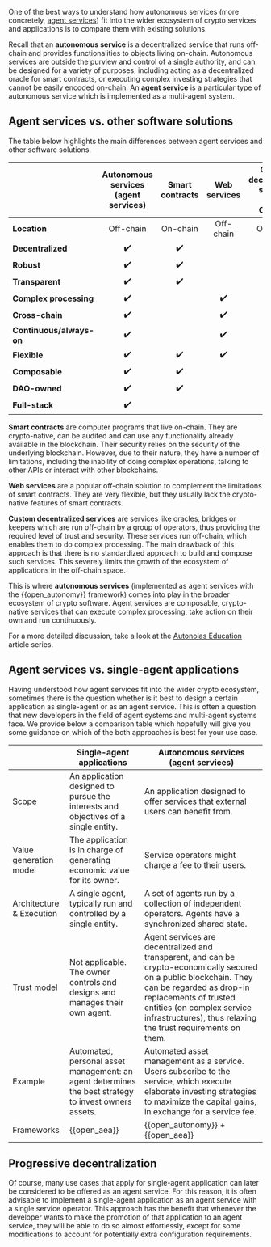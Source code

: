 One of the best ways to understand how autonomous services (more concretely, [agent services](./what_is_an_agent_service.md)) fit into
the wider ecosystem of crypto services and applications is to compare them with existing solutions.

Recall that an **autonomous service** is a decentralized service that runs off-chain and provides functionalities to objects living on-chain. Autonomous services are outside the purview and control of a single authority, and can be designed for a variety of purposes, including acting as a decentralized oracle for smart contracts, or executing complex investing strategies that cannot be easily encoded on-chain. An **agent service** is a particular type of autonomous service which is implemented as a multi-agent system.

## Agent services vs. other software solutions

The table below highlights the main differences between agent services and other software solutions.

|                          | **Autonomous services (agent services)** |   Smart contracts  |    Web services    | Custom decentralized services (e.g., Oracles) |
|--------------------------|:-------------------:|:------------------:|:------------------:|:---------------------------------------------:|
| **Location**             |      Off-chain      |      On-chain      |      Off-chain     |                   Off-chain                   |
| **Decentralized**        |  :heavy_check_mark: | :heavy_check_mark: |                    |               :heavy_check_mark:              |
| **Robust**               |  :heavy_check_mark: | :heavy_check_mark: |                    |               :heavy_check_mark:              |
| **Transparent**          |  :heavy_check_mark: | :heavy_check_mark: |                    |               :heavy_check_mark:              |
| **Complex processing**   |  :heavy_check_mark: |                    | :heavy_check_mark: |               :heavy_check_mark:              |
| **Cross-chain**          |  :heavy_check_mark: |                    | :heavy_check_mark: |               :heavy_check_mark:              |
| **Continuous/always-on** |  :heavy_check_mark: |                    | :heavy_check_mark: |               :heavy_check_mark:              |
| **Flexible**             |  :heavy_check_mark: | :heavy_check_mark: | :heavy_check_mark: |                                               |
| **Composable**           |  :heavy_check_mark: | :heavy_check_mark: |                    |                                               |
| **DAO-owned**            |  :heavy_check_mark: | :heavy_check_mark: |                    |                                               |
| **Full-stack**           |  :heavy_check_mark: |                    |                    |                :heavy_check_mark:             |

**Smart contracts** are computer programs that live on-chain. They are crypto-native, can be audited and can use any functionality already available in the blockchain. Their security relies
on the security of the underlying blockchain. However, due to their nature, they have a number of limitations, including the inability of doing complex operations, talking to other APIs or interact with other blockchains.

**Web services** are a popular off-chain solution to complement the limitations of smart contracts. They are very flexible, but they usually lack the crypto-native features of smart contracts.

**Custom decentralized services** are services like oracles, bridges or keepers which are run off-chain by a group of operators, thus providing the required level of trust and security. These services run off-chain, which enables them to do complex processing. The main drawback of this approach is that there is no standardized approach to build and compose such services. This severely limits the growth of the ecosystem of applications in the off-chain space.

This is where **autonomous services** (implemented as agent services with the {{open_autonomy}} framework) comes into play in the broader ecosystem of crypto software. Agent services are composable, crypto-native services that can execute complex processing, take action on their own and run continuously.

For a more detailed discussion, take a look at the [Autonolas Education](https://www.autonolas.network/education-articles) article series.


## Agent services vs. single-agent applications

Having understood how agent services fit into the wider crypto ecosystem, sometimes there is the question whether is it best to design a certain application as single-agent or as an agent service.
This is often a question that new developers in the field of agent systems and multi-agent systems face. We provide below a comparison table which hopefully will give you some guidance on which of the both approaches is best for your use case.

|       | Single-agent applications             | Autonomous services (agent services) |
| ----------- | ------------------------------------ | --- |
| Scope | An application designed to pursue the interests and objectives of a single entity. | An application designed to offer services that external users can benefit from. |
| Value generation model | The application is in charge of generating economic value for its owner. | Service operators might charge a fee to their users. |
| Architecture & Execution | A single agent, typically run and controlled by a single entity. | A set of agents run by a collection of independent operators. Agents have a synchronized shared state. |
| Trust model | Not applicable. The owner controls and designs and manages their own agent. | Agent services are decentralized and transparent, and can be crypto-economically secured on a public blockchain. They can be regarded as drop-in replacements of trusted entities (on complex service infrastructures), thus relaxing the trust requirements on them. |
| Example | Automated, personal asset management: an agent determines the best strategy to invest owners assets. | Automated asset management as a service. Users subscribe to the service, which execute elaborate investing strategies to maximize the capital gains, in exchange for a service fee. |
| Frameworks   | {{open_aea}} | {{open_autonomy}} + {{open_aea}} |

## Progressive decentralization

Of course, many use cases that apply for single-agent application can later be considered to be offered as an agent service. For this reason, it is often advisable to implement a single-agent application as an agent service with a single service operator. This approach has the benefit that whenever the developer wants to make the promotion of that application to an agent service, they will be able to do so almost effortlessly, except for some modifications to account for potentially extra configuration requirements.
